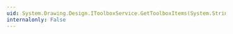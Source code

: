 ```yaml
---
uid: System.Drawing.Design.IToolboxService.GetToolboxItems(System.String,System.ComponentModel.Design.IDesignerHost)
internalonly: False
---
```

